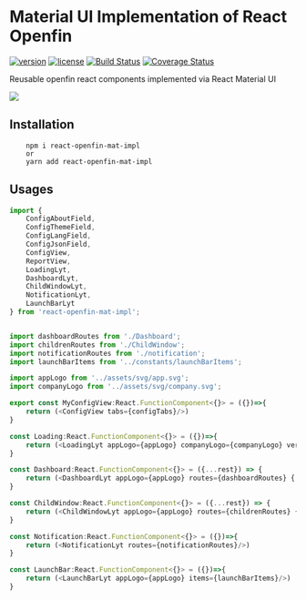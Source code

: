 # Material UI Implementation of React Openfin
[![version][version-badge]][CHANGELOG] [![license][license-badge]][LICENSE]
[![Build Status](https://travis-ci.com/openfin-js-app/react-openfin-mat-impl.svg?branch=master)](https://travis-ci.com/openfin-js-app/react-openfin-mat-impl)
[![Coverage Status](https://coveralls.io/repos/github/openfin-js-app/react-openfin-mat-impl/badge.svg?branch=master)](https://coveralls.io/github/openfin-js-app/react-openfin-mat-impl?branch=master)

Reusable openfin react components implemented via React Material UI


[LICENSE]: ./LICENSE.md
[CHANGELOG]: ./CHANGELOG.md

![](https://albertleigh.github.io/openfin-react-latest/img/screenshoot.gif)


## Installation

```text
    npm i react-openfin-mat-impl
    or 
    yarn add react-openfin-mat-impl
```

## Usages
```typescript jsx
import {
    ConfigAboutField,
    ConfigThemeField,
    ConfigLangField,
    ConfigJsonField,
    ConfigView, 
    ReportView, 
    LoadingLyt,
    DashboardLyt,
    ChildWindowLyt,
    NotificationLyt,
    LaunchBarLyt
} from 'react-openfin-mat-impl';


import dashboardRoutes from './Dashboard';
import childrenRoutes from './ChildWindow';
import notificationRoutes from './notification';
import launchBarItems from '../constants/launchBarItems';

import appLogo from '../assets/svg/app.svg';
import companyLogo from '../assets/svg/company.svg';

export const MyConfigView:React.FunctionComponent<{}> = ({})=>{
    return (<ConfigView tabs={configTabs}/>)
}

const Loading:React.FunctionComponent<{}> = ({})=>{
    return (<LoadingLyt appLogo={appLogo} companyLogo={companyLogo} version={process.env.REACT_APP_VERSION}/>)
}

const Dashboard:React.FunctionComponent<{}> = ({...rest}) => {
    return (<DashboardLyt appLogo={appLogo} routes={dashboardRoutes} {...rest}/>)
}

const ChildWindow:React.FunctionComponent<{}> = ({...rest}) => {
    return (<ChildWindowLyt appLogo={appLogo} routes={childrenRoutes} {...rest}/>)
}

const Notification:React.FunctionComponent<{}> = ({})=>{
    return (<NotificationLyt routes={notificationRoutes}/>)
}

const LaunchBar:React.FunctionComponent<{}> = ({})=>{
    return (<LaunchBarLyt appLogo={appLogo} items={launchBarItems}/>)
}

```


[version-badge]: https://img.shields.io/badge/version-0.70.40-green.svg
[license-badge]: https://img.shields.io/badge/license-MIT-green.svg
